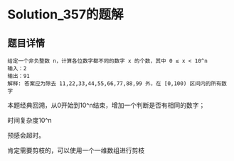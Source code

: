 # Solution_357的题解

## 题目详情

```
给定一个非负整数 n，计算各位数字都不同的数字 x 的个数，其中 0 ≤ x < 10^n
输入：2
输出：91
解释: 答案应为除去 11,22,33,44,55,66,77,88,99 外，在 [0,100) 区间内的所有数字
```

本题经典回溯，从0开始到10^n结束，增加一个判断是否有相同的数字；

时间复杂度10^n 

预感会超时。

肯定需要剪枝的，可以使用一个一维数组进行剪枝